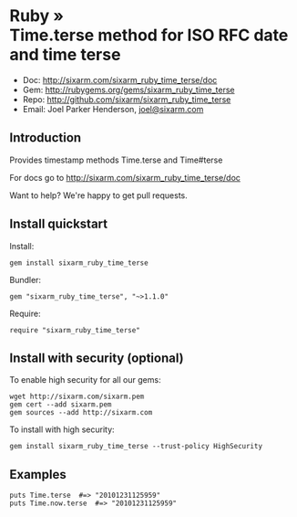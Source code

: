# Ruby » <br> Time.terse method for ISO RFC date and time terse

* Doc: <http://sixarm.com/sixarm_ruby_time_terse/doc>
* Gem: <http://rubygems.org/gems/sixarm_ruby_time_terse>
* Repo: <http://github.com/sixarm/sixarm_ruby_time_terse>
* Email: Joel Parker Henderson, <joel@sixarm.com>


## Introduction

Provides timestamp methods Time.terse and Time#terse

For docs go to <http://sixarm.com/sixarm_ruby_time_terse/doc>

Want to help? We're happy to get pull requests.


## Install quickstart

Install:

    gem install sixarm_ruby_time_terse

Bundler:

    gem "sixarm_ruby_time_terse", "~>1.1.0"

Require:

    require "sixarm_ruby_time_terse"


## Install with security (optional)

To enable high security	for all	our gems:

    wget http://sixarm.com/sixarm.pem
    gem cert --add sixarm.pem
    gem sources --add http://sixarm.com

To install with high security:

    gem install sixarm_ruby_time_terse --trust-policy HighSecurity


## Examples

    puts Time.terse  #=> "20101231125959"
    puts Time.now.terse  #=> "20101231125959"
